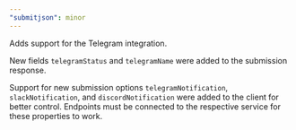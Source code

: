```yaml
---
"submitjson": minor
---
```


Adds support for the Telegram integration.

New fields `telegramStatus` and `telegramName` were added to the submission response.

Support for new submission options `telegramNotification`, `slackNotification`, and `discordNotification` were added to the client for better control. Endpoints must be connected to the respective service for these properties to work. 
